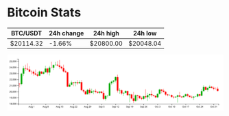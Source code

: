 # Bitcoin Stats

BTC/USDT|24h change|24h high|24h low|
|---|---|---|---|
|$20114.32|-1.66%|$20800.00|$20048.04|

<img src="./chart.svg">

